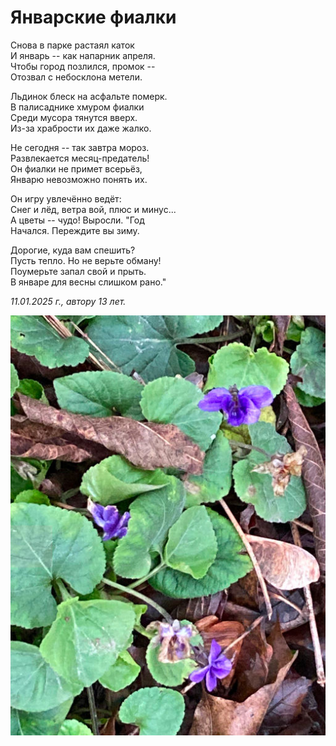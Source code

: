# Январские фиалки

Снова в парке растаял каток  
И январь -- как напарник апреля.  
Чтобы город позлился, промок --  
Отозвал с небосклона метели.

Льдинок блеск на асфальте померк.  
В палисаднике хмуром фиалки  
Среди мусора тянутся вверх.  
Из-за храбрости их даже жалко.

Не сегодня -- так завтра мороз.  
Развлекается месяц-предатель!  
Он фиалки не примет всерьёз,  
Январю невозможно понять их.

Он игру увлечённо ведёт:  
Снег и лёд, ветра вой, плюс и минус...  
А цветы -- чудо! Выросли. "Год  
Начался. Переждите вы зиму.

Дорогие, куда вам спешить?  
Пусть тепло. Но не верьте обману!  
Поумерьте запал свой и прыть.  
В январе для весны слишком рано."

*11.01.2025 г., автору 13 лет.*

![Фиалки](../images/violets.jpg)
